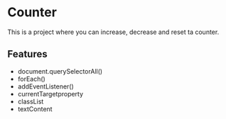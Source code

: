 # Counter

This is a project where you can increase, decrease and reset ta counter.

## Features
- document.querySelectorAll()
- forEach()
- addEventListener()
- currentTargetproperty
- classList
- textContent


